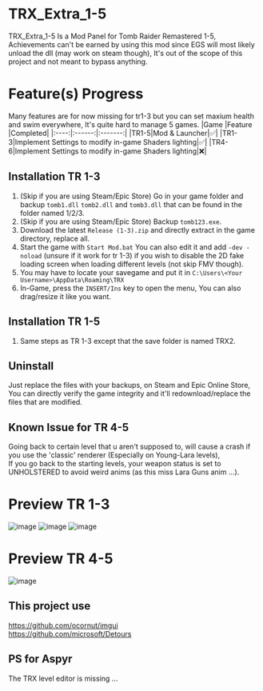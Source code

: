 # TRX_Extra_1-5
TRX_Extra_1-5 Is a Mod Panel for Tomb Raider Remastered 1-5,
Achievements can't be earned by using this mod since EGS will most likely unload the dll (may work on steam though), It's out of the scope of this project and not meant to bypass anything.

# Feature(s) Progress
Many features are for now missing for tr1-3 but you can set maxium health and swim everywhere, It's quite hard to manage 5 games.
|Game  |Feature |Completed|
|:----:|:------:|:-------:|
|TR1-5|Mod & Launcher|✅️|
|TR1-3|Implement Settings to modify in-game Shaders lighting|✅️|
|TR4-6|Implement Settings to modify in-game Shaders lighting|❌|



## Installation TR 1-3
1. (Skip if you are using Steam/Epic Store) Go in your game folder and backup `tomb1.dll` `tomb2.dll` and `tomb3.dll` that can be found in the folder named 1/2/3.
2. (Skip if you are using Steam/Epic Store) Backup `tomb123.exe`.
3. Download the latest `Release (1-3).zip` and directly extract in the game directory, replace all.
4. Start the game with `Start Mod.bat` You can also edit it and add `-dev -noload` (unsure if it work for tr 1-3) if you wish to disable the 2D fake loading screen when loading different levels (not skip FMV though).
5. You may have to locate your savegame and put it in `C:\Users\<Your Username>\AppData\Roaming\TRX`
6. In-Game, press the `INSERT/Ins` key to open the menu, You can also drag/resize it like you want.

## Installation TR 1-5
1. Same steps as TR 1-3 except that the save folder is named TRX2.

## Uninstall
Just replace the files with your backups, on Steam and Epic Online Store, You can directly verify the game integrity and it'll redownload/replace the files that are modified.

## Known Issue for TR 4-5
Going back to certain level that u aren't supposed to, will cause a crash if you use the 'classic' renderer (Especially on Young-Lara levels),<br>
If you go back to the starting levels, your weapon status is set to UNHOLSTERED to avoid weird anims (as this miss Lara Guns anim ...).<br>

# Preview TR 1-3
![image](https://github.com/user-attachments/assets/b2679614-a038-4109-8c95-7527e4155abf)
![image](https://github.com/user-attachments/assets/9a8f21c7-d2a8-4aef-b233-5432513f9fa0)
![image](https://github.com/user-attachments/assets/c7e27150-3fdf-454d-b450-ed15b5f12df9)

# Preview TR 4-5
![image](https://github.com/user-attachments/assets/cd539b22-21f3-4e0a-90fe-c4f4179bf39f)

## This project use
https://github.com/ocornut/imgui<br>
https://github.com/microsoft/Detours

## PS for Aspyr
The TRX level editor is missing ...
